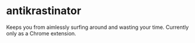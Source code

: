 antikrastinator
===============

Keeps you from aimlessly surfing around and wasting your time. Currently only as a Chrome extension.
